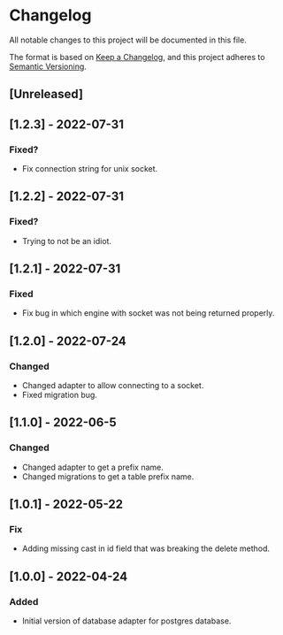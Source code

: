 # Changelog

All notable changes to this project will be documented in this file.

The format is based on [Keep a Changelog](https://keepachangelog.com/en/1.0.0/),
and this project adheres to [Semantic Versioning](https://semver.org/spec/v2.0.0.html).

## [Unreleased]

## [1.2.3] - 2022-07-31

### Fixed?

- Fix connection string for unix socket.

## [1.2.2] - 2022-07-31

### Fixed?

- Trying to not be an idiot.

## [1.2.1] - 2022-07-31

### Fixed

- Fix bug in which engine with socket was not being returned properly.

## [1.2.0] - 2022-07-24

### Changed

- Changed adapter to allow connecting to a socket.
- Fixed migration bug.

## [1.1.0] - 2022-06-5

### Changed

- Changed adapter to get a prefix name.
- Changed migrations to get a table prefix name.

## [1.0.1] - 2022-05-22

### Fix

- Adding missing cast in id field that was breaking the delete method.

## [1.0.0] - 2022-04-24

### Added

- Initial version of database adapter for postgres database.